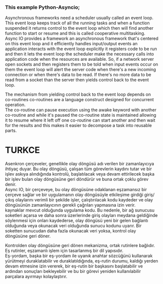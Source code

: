 ### This example Python-Asyncio;

Asynchronous frameworks need a scheduler usually called an event loop. <br>
This event loop keeps track of all the running tasks and when a function suspended it returns control to the event loop which then will find another function to start or resume and this is called cooperative multitasking. <br>
Async IO provides a framework an asynchronous framework that's centered on this event loop and it efficiently handles input/output events an application interacts with the event loop explicitly it registers code to be run and then it lets the event loop the scheduler make the necessary calls into application code when the resources are available. So, if a network server open sockets and then registers them to be told when input events occur on them the event loop will alert the server code when there's a new incoming connection or when there's data to be read. If there's no more data to be read from a socket than the server then yields control back to the event loop.

The mechanism from yielding control back to the event loop depends on co-routines co-routines are a language construct designed for concurrent operation. <br>
The co-routine can pause execution using the awake keyword with another co-routine and while it's paused the co-routine state is maintained allowing it to resume where it left off one co-routine can start another and then wait for the results and this makes it easier to decompose a task into reusable parts.

# TURKCE

Asenkron çerçeveler, genellikle olay döngüsü adı verilen bir zamanlayıcıya ihtiyaç duyar. Bu olay döngüsü, çalışan tüm görevlerin kaydını tutar ve bir işlev askıya alındığında kontrolü, başlatılacak veya devam ettirilecek başka bir işlev bulan olay döngüsüne geri döndürür ve buna ortak çoklu görev denir. <br>
Async IO, bir çerçeveye, bu olay döngüsüne odaklanan eşzamansız bir çerçeve sağlar ve bir uygulamanın olay döngüsüyle etkileşime girdiği giriş/çıkış olaylarını verimli bir şekilde işler, çalıştırılacak kodu kaydeder ve olay döngüsünün zamanlayıcının gerekli çağrıları yapmasına izin verir. <br>
kaynaklar mevcut olduğunda uygulama kodu. Bu nedenle, bir ağ sunucusu soketleri açarsa ve daha sonra üzerlerinde giriş olayları meydana geldiğinde söylenmesi için onları kaydederse, olay döngüsü yeni bir gelen bağlantı olduğunda veya okunacak veri olduğunda sunucu kodunu uyarır. Bir soketten sunucudan daha fazla okunacak veri yoksa, kontrol olay döngüsüne geri döner.

Kontrolden olay döngüsüne geri dönen mekanizma, ortak rutinlere bağlıdır. Eş rutinler, eşzamanlı işlem için tasarlanmış bir dil yapısıdır. <br>
Eş-yordam, başka bir eş-yordam ile uyanık anahtar sözcüğünü kullanarak yürütmeyi duraklatabilir ve duraklatıldığında, eş-rutin durumu, kaldığı yerden devam etmesine izin vererek, bir eş-rutin bir başkasını başlatabilir ve ardından sonuçları bekleyebilir ve bu bir görevi yeniden kullanılabilir parçalara ayırmayı kolaylaştırır.

